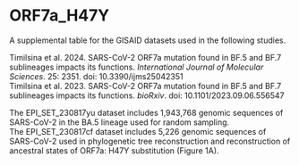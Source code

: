 # ORF7a_H47Y
A supplemental table for the GISAID datasets used in the following studies.

Timilsina et al. 2024. SARS-CoV-2 ORF7a mutation found in BF.5 and BF.7 sublineages impacts its functions. *International Journal of Molecular Sciences*. 25: 2351. doi: 10.3390/ijms25042351\
Timilsina et al. 2023. SARS-CoV-2 ORF7a mutation found in BF.5 and BF.7 sublineages impacts its functions. *bioRxiv*. doi: 10.1101/2023.09.06.556547

The EPI_SET_230817yu dataset includes 1,943,768 genomic sequences of SARS-CoV-2 in the BA.5 lineage used for random sampling.\
The EPI_SET_230817cf dataset includes 5,226 genomic sequences of SARS-CoV-2 used in phylogenetic tree reconstruction and reconstruction of ancestral states of ORF7a: H47Y substitution (Figure 1A).
